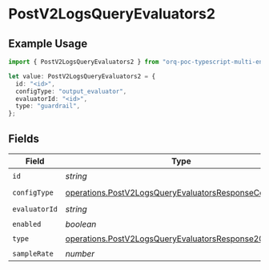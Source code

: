# PostV2LogsQueryEvaluators2

## Example Usage

```typescript
import { PostV2LogsQueryEvaluators2 } from "orq-poc-typescript-multi-env-version/models/operations";

let value: PostV2LogsQueryEvaluators2 = {
  id: "<id>",
  configType: "output_evaluator",
  evaluatorId: "<id>",
  type: "guardrail",
};
```

## Fields

| Field                                                                                                                            | Type                                                                                                                             | Required                                                                                                                         | Description                                                                                                                      |
| -------------------------------------------------------------------------------------------------------------------------------- | -------------------------------------------------------------------------------------------------------------------------------- | -------------------------------------------------------------------------------------------------------------------------------- | -------------------------------------------------------------------------------------------------------------------------------- |
| `id`                                                                                                                             | *string*                                                                                                                         | :heavy_check_mark:                                                                                                               | N/A                                                                                                                              |
| `configType`                                                                                                                     | [operations.PostV2LogsQueryEvaluatorsResponseConfigType](../../models/operations/postv2logsqueryevaluatorsresponseconfigtype.md) | :heavy_check_mark:                                                                                                               | N/A                                                                                                                              |
| `evaluatorId`                                                                                                                    | *string*                                                                                                                         | :heavy_check_mark:                                                                                                               | N/A                                                                                                                              |
| `enabled`                                                                                                                        | *boolean*                                                                                                                        | :heavy_minus_sign:                                                                                                               | N/A                                                                                                                              |
| `type`                                                                                                                           | [operations.PostV2LogsQueryEvaluatorsResponse200Type](../../models/operations/postv2logsqueryevaluatorsresponse200type.md)       | :heavy_check_mark:                                                                                                               | N/A                                                                                                                              |
| `sampleRate`                                                                                                                     | *number*                                                                                                                         | :heavy_minus_sign:                                                                                                               | N/A                                                                                                                              |